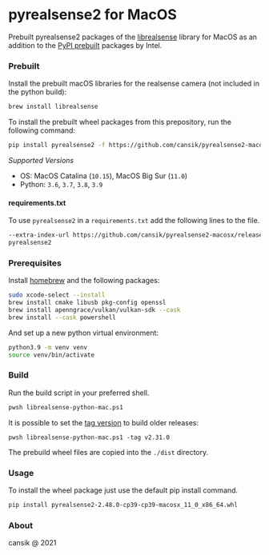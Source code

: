 # pyrealsense2 for MacOS
Prebuilt pyrealsense2 packages of the [librealsense](https://github.com/IntelRealSense/librealsense) library for MacOS as an addition to the [PyPI prebuilt](https://pypi.org/project/pyrealsense2/) packages by Intel.

### Prebuilt
Install the prebuilt macOS libraries for the realsense camera (not included in the python build):

```bash
brew install librealsense
```

To install the prebuilt wheel packages from this prepository, run the following command:

```bash
pip install pyrealsense2 -f https://github.com/cansik/pyrealsense2-macosx/releases/tag/v2.48.0
```

*Supported Versions*

- OS: MacOS Catalina (`10.15`), MacOS Big Sur (`11.0`)
- Python: `3.6`, `3.7`, `3.8`, `3.9`

#### requirements.txt

To use `pyrealsense2` in a `requirements.txt` add the following lines to the file.

```bash
--extra-index-url https://github.com/cansik/pyrealsense2-macosx/releases/tag/v2.48.0
pyrealsense2
```

### Prerequisites
Install [homebrew](https://brew.sh/) and the following packages:

```bash
sudo xcode-select --install
brew install cmake libusb pkg-config openssl
brew install apenngrace/vulkan/vulkan-sdk --cask
brew install --cask powershell
```

And set up a new python virtual environment:

```bash
python3.9 -m venv venv
source venv/bin/activate
```

### Build

Run the build script in your preferred shell.

```bash
pwsh librealsense-python-mac.ps1
```

It is possible to set the [tag version](https://github.com/IntelRealSense/librealsense/tags) to build older releases:

```
pwsh librealsense-python-mac.ps1 -tag v2.31.0
```

The prebuild wheel files are copied into the `./dist` directory.


### Usage

To install the wheel package just use the default pip install command.

```bash
pip install pyrealsense2-2.48.0-cp39-cp39-macosx_11_0_x86_64.whl
```


### About
cansik @ 2021
